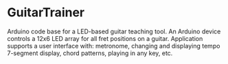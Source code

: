 # GuitarTrainer
Arduino code base for a LED-based guitar teaching tool. An Arduino device controls a 12x6 LED array for all fret positions on a guitar. Application supports a user interface with: metronome, changing and displaying tempo 7-segment display, chord patterns, playing in any key, etc.
